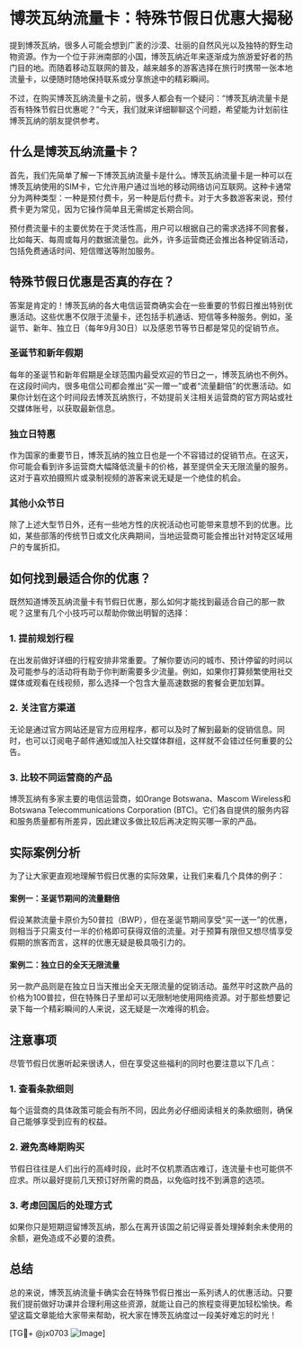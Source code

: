 # 博茨瓦纳流量卡：特殊节假日优惠大揭秘

提到博茨瓦纳，很多人可能会想到广袤的沙漠、壮丽的自然风光以及独特的野生动物资源。作为一个位于非洲南部的小国，博茨瓦纳近年来逐渐成为旅游爱好者的热门目的地。而随着移动互联网的普及，越来越多的游客选择在旅行时携带一张本地流量卡，以便随时随地保持联系或分享旅途中的精彩瞬间。

不过，在购买博茨瓦纳流量卡之前，很多人都会有一个疑问：“博茨瓦纳流量卡是否有特殊节假日优惠呢？”今天，我们就来详细聊聊这个问题，希望能为计划前往博茨瓦纳的朋友提供参考。

## 什么是博茨瓦纳流量卡？

首先，我们先简单了解一下博茨瓦纳流量卡是什么。博茨瓦纳流量卡是一种可以在博茨瓦纳使用的SIM卡，它允许用户通过当地的移动网络访问互联网。这种卡通常分为两种类型：一种是预付费卡，另一种是后付费卡。对于大多数游客来说，预付费卡更为常见，因为它操作简单且无需绑定长期合同。

预付费流量卡的主要优势在于灵活性高，用户可以根据自己的需求选择不同套餐，比如每天、每周或每月的数据流量包。此外，许多运营商还会推出各种促销活动，包括免费通话时间、短信赠送等附加服务。

## 特殊节假日优惠是否真的存在？

答案是肯定的！博茨瓦纳的各大电信运营商确实会在一些重要的节假日推出特别优惠活动。这些优惠不仅限于流量卡，还包括手机通话、短信等多种服务。例如，圣诞节、新年、独立日（每年9月30日）以及感恩节等节日都是常见的促销节点。

### 圣诞节和新年假期

每年的圣诞节和新年假期是全球范围内最受欢迎的节日之一，博茨瓦纳也不例外。在这段时间内，很多电信公司都会推出“买一赠一”或者“流量翻倍”的优惠活动。如果你计划在这个时间段去博茨瓦纳旅行，不妨提前关注相关运营商的官方网站或社交媒体账号，以获取最新信息。

### 独立日特惠

作为国家的重要节日，博茨瓦纳的独立日也是一个不容错过的促销节点。在这天，你可能会看到许多运营商大幅降低流量卡的价格，甚至提供全天无限流量的服务。这对于喜欢拍摄照片或录制视频的游客来说无疑是一个绝佳的机会。

### 其他小众节日

除了上述大型节日外，还有一些地方性的庆祝活动也可能带来意想不到的优惠。比如，某些部落的传统节日或文化庆典期间，当地运营商可能会推出针对特定区域用户的专属折扣。

## 如何找到最适合你的优惠？

既然知道博茨瓦纳流量卡有节假日优惠，那么如何才能找到最适合自己的那一款呢？这里有几个小技巧可以帮助你做出明智的选择：

### 1. 提前规划行程

在出发前做好详细的行程安排非常重要。了解你要访问的城市、预计停留的时间以及可能参与的活动将有助于你判断需要多少流量。例如，如果你打算频繁使用社交媒体或观看在线视频，那么选择一个包含大量高速数据的套餐会更加划算。

### 2. 关注官方渠道

无论是通过官方网站还是官方应用程序，都可以及时了解到最新的促销信息。同时，也可以订阅电子邮件通知或加入社交媒体群组，这样就不会错过任何重要的公告。

### 3. 比较不同运营商的产品

博茨瓦纳有多家主要的电信运营商，如Orange Botswana、Mascom Wireless和Botswana Telecommunications Corporation (BTC)。它们各自提供的服务内容和服务质量都有所差异，因此建议多做比较后再决定购买哪一家的产品。

## 实际案例分析

为了让大家更直观地理解节假日优惠的实际效果，让我们来看几个具体的例子：

#### 案例一：圣诞节期间的流量翻倍

假设某款流量卡原价为50普拉（BWP），但在圣诞节期间享受“买一送一”的优惠，则相当于只需支付一半的价格即可获得双倍的流量。对于预算有限但又想尽情享受假期的旅客而言，这样的优惠无疑是极具吸引力的。

#### 案例二：独立日的全天无限流量

另一款产品则是在独立日当天推出全天无限流量的促销活动。虽然平时这款产品的价格为100普拉，但在特殊日子里却可以无限制地使用网络资源。对于那些想要记录下每一个精彩瞬间的人来说，这无疑是一次难得的机会。

## 注意事项

尽管节假日优惠听起来很诱人，但在享受这些福利的同时也要注意以下几点：

### 1. 查看条款细则

每个运营商的具体政策可能会有所不同，因此务必仔细阅读相关的条款细则，确保自己能够享受到应有的权益。

### 2. 避免高峰期购买

节假日往往是人们出行的高峰时段，此时不仅机票酒店难订，连流量卡也可能供不应求。所以最好提前几天预订好所需的商品，以免临时找不到满意的选项。

### 3. 考虑回国后的处理方式

如果你只是短期逗留博茨瓦纳，那么在离开该国之前记得妥善处理掉剩余未使用的余额，避免造成不必要的浪费。

## 总结

总的来说，博茨瓦纳流量卡确实会在特殊节假日推出一系列诱人的优惠活动。只要我们提前做好功课并合理利用这些资源，就能让自己的旅程变得更加轻松愉快。希望这篇文章能给大家带来帮助，祝大家在博茨瓦纳度过一段美好难忘的时光！

[TG💪+ @jx0703 ![Image](https://github.com/user-attachments/assets/dbca1d08-cadb-493c-b0ec-ad6f7a83f270)]